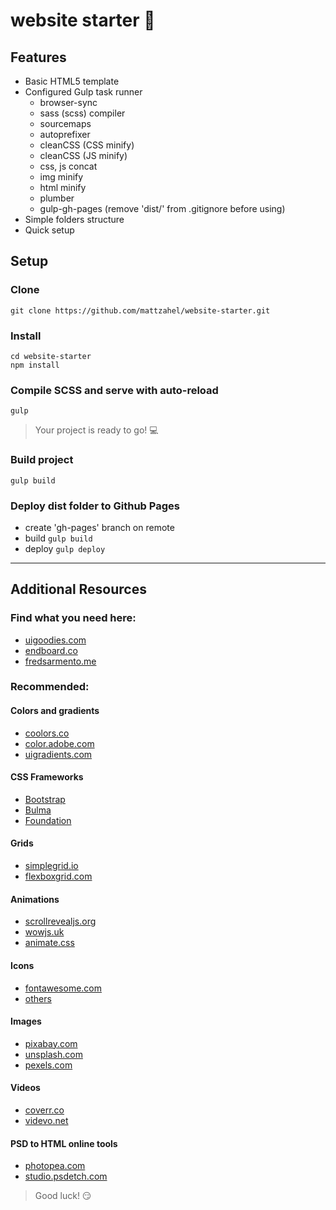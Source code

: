 # website starter :open_file_folder:
## Features
- Basic HTML5 template
- Configured Gulp task runner
   - browser-sync
   - sass (scss) compiler
   - sourcemaps
   - autoprefixer
   - cleanCSS (CSS minify)
   - cleanCSS (JS minify)
   - css, js concat
   - img minify
   - html minify
   - plumber
   - gulp-gh-pages (remove 'dist/' from .gitignore before using)
- Simple folders structure 
- Quick setup

## Setup
### Clone
``` 
git clone https://github.com/mattzahel/website-starter.git
```

### Install
```
cd website-starter
npm install
```

### Compile SCSS and serve with auto-reload
```
gulp
```

> Your project is ready to go! :computer:

### Build project
```
gulp build
```

### Deploy dist folder to Github Pages 
- create 'gh-pages' branch on remote
- build `` gulp build ``
- deploy `` gulp deploy ``

--- 

## Additional Resources
### Find what you need here:
- [uigoodies.com](https://uigoodies.com/)
- [endboard.co](https://enboard.co/frontend/)
- [fredsarmento.me](http://fredsarmento.me/frontend-tools/)

### Recommended:
#### Colors and gradients
- [coolors.co](https://coolors.co/)
- [color.adobe.com](https://color.adobe.com/pl/explore/?filter=most-popular&time=all)
- [uigradients.com](https://uigradients.com/)

#### CSS Frameworks
- [Bootstrap](https://getbootstrap.com/)
- [Bulma](https://bulma.io/)
- [Foundation](https://foundation.zurb.com/)

#### Grids
- [simplegrid.io](https://simplegrid.io/)
- [flexboxgrid.com](http://flexboxgrid.com/)

#### Animations
- [scrollrevealjs.org](https://scrollrevealjs.org/)
- [wowjs.uk](https://wowjs.uk/)
- [animate.css](https://daneden.github.io/animate.css/)

#### Icons
- [fontawesome.com](https://fontawesome.com/)
- [others](https://uigoodies.com/icons-symbols.html)

#### Images
- [pixabay.com](https://pixabay.com)
- [unsplash.com](https://unsplash.com)
- [pexels.com](https://www.pexels.com/)

#### Videos
- [coverr.co](https://coverr.co)
- [videvo.net](https://www.videvo.net/)

#### PSD to HTML online tools
- [photopea.com](https://www.photopea.com)
- [studio.psdetch.com](https://studio.psdetch.com)

> Good luck! :smirk:
